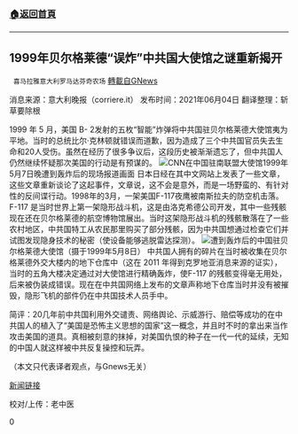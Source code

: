 ###  [:house:返回首頁](https://github.com/ourhimalayas/txt)
---

## 1999年贝尔格莱德“误炸”中共国大使馆之谜重新揭开
` 喜马拉雅意大利罗马达芬奇农场` [轉載自GNews](https://gnews.org/zh-hans/1301218/)

消息来源：意大利晚报（corriere.it）
发布时间：2021年06月04日
翻译整理：斩草要除根

1999 年 5 月，美国 B- 2发射的五枚“智能”炸弹将中共国驻贝尔格莱德大使馆夷为平地。当时的总统比尔·克林顿就错误而道歉，因为造成了三个中共国官员失去生命和20人受伤。虽然在经历了很多争议后，这段历史被渐渐遗忘了，但中共国人仍然继续怀疑那次美国的行动是有预谋的。
![]()![](https://gnews-media-offload.s3.amazonaws.com/wp-content/uploads/2021/06/05180712/48654634_303.jpg)CNN在中国驻南联盟大使馆1999年5月7日晚遭到轰炸后的现场报道画面
日本日经在其中文网站上发表了一些文章，这些文章重新谈论了这起事件，文章说，这不会是意外，而是一场野蛮的、有针对性的反间谍行动。1998年的3月，一架美国F-117夜鹰被南斯拉夫的防空机击落。F-117 是当时世界上第一架隐形战斗机，这是由洛克希德公司开发，其中一些残骸现在还在贝尔格莱德的航空博物馆展出。当时这架隐形战斗机的残骸散落在了一些农村地区，中共国特工从农民那里购买了部分残骸，因为中共国想通过检查它们并试图发现隐身技术的秘密（使设备能够逃脱雷达探测）。
![]()![](https://gnews-media-offload.s3.amazonaws.com/wp-content/uploads/2021/06/05180912/48654962_401.jpg)遭到轰炸后的中国驻贝尔格莱德大使馆（摄于1999年5月8日）
中共国人拥有的碎片在当时被收集在贝尔格莱德外交大楼内的地下仓库中（这在 2011 年得到克罗地亚消息来源的证实），当时的五角大楼决定通过对大使馆进行精确轰炸，使F-117 的残骸变得毫无用处，后来被伪装成错误。现在在中共国网络上发布的文章声称地下仓库当时并没有被摧毁，隐形飞机的部件仍在中共国技术人员手中。

简评：20几年前中共国利用外交谴责、网络舆论、示威游行、赔偿等成功的在中共国人的植入了“美国是恐怖主义思想的国家”这一概念，并且时不时的拿出来当作攻击美国的道具。真相被刻意的抹掉，对美国仇恨的种子在一代一代的延续，无知的中国人就这样被中共反复操控和玩弄。

（本文只代表译者观点，与Gnews无关）

[新闻链接](https://www.corriere.it/america-cina/2021/06/04/segnali-fumo-hong-kong-nell-anniversario-tienanmen-119e19b4-c507-11eb-86af-ac042f3197d2.shtml)

校对/上传：老中医

0
